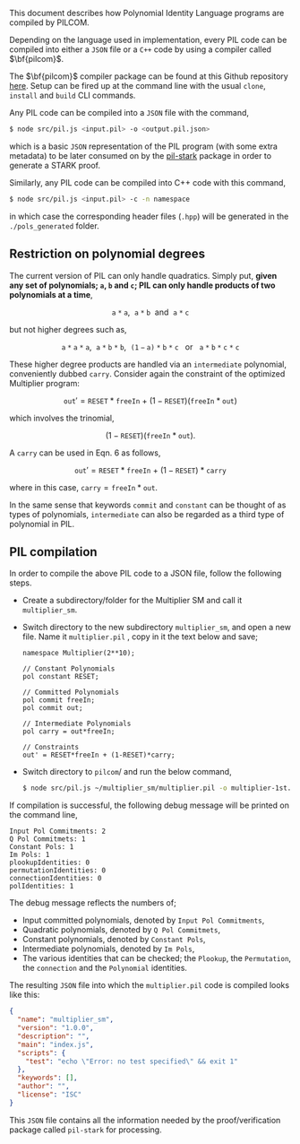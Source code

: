 This document describes how Polynomial Identity Language programs are compiled by PILCOM.

Depending on the language used in implementation, every PIL code can be compiled into either a $\texttt{JSON}$ file or a $\texttt{C++}$ code by using a compiler called $\bf{pilcom}$. 

The $\bf{pilcom}$ compiler package can be found at this Github repository [here](https://github.com/0xPolygonHermez/pilcom). Setup can be fired up at the command line with the usual $\texttt{clone}$, $\texttt{install}$ and $\texttt{build}$ CLI commands.

Any PIL code can be compiled into a $\texttt{JSON}$ file with the command,

```bash
$ node src/pil.js <input.pil> -o <output.pil.json>
```

which is a basic $\texttt{JSON}$ representation of the PIL program (with some extra metadata) to be later consumed on by the [pil-stark](https://github.com/0xPolygonHermez/pil-stark) package in order to generate a STARK proof.

Similarly, any PIL code can be compiled into C++ code with this command,

```bash
$ node src/pil.js <input.pil> -c -n namespace
```

in which case the corresponding header files (`.hpp`) will be generated in the `./pols_generated` folder. 

## Restriction on polynomial degrees

The current version of PIL can only handle quadratics. Simply put, **given any set of polynomials; $\texttt{a}$, $\texttt{b}$ and $\texttt{c}$; PIL can only handle products of two polynomials at a time**,

$$
\mathtt{a * a},\ \ \mathtt{a * b}\ \ \text{and}\ \ \mathtt{a * c}
$$

but not higher degrees such as,

$$
\mathtt{a * a * a},\ \ \mathtt{a * b * b},\ \ \mathtt{(1-a) * b * c}\ \ \text{ or }\ \ \mathtt{a * b * c * c}
$$

These higher degree products are handled via an $\texttt{intermediate}$ polynomial, conveniently dubbed $\texttt{carry}$. Consider again the constraint of the optimized Multiplier program:

$$
\texttt{out}' = \texttt{RESET} * \texttt{freeIn}\ +\ (1 - \texttt{RESET}) (\texttt{freeIn} * \texttt{out}) \tag{Eqn. 6}
$$

which involves the trinomial,

$$
(1 - \texttt{RESET}) (\texttt{freeIn} * \texttt{out}) .
$$

A $\texttt{carry}$ can be used in $\text{Eqn. 6}$ as follows,

$$
\texttt{out}' = \texttt{RESET} * \texttt{freeIn}\ +\ (1 - \texttt{RESET})* \texttt{carry} \tag{Eqn. 7}
$$

where in this case, $\texttt{carry} = \texttt{freeIn} * \texttt{out}$.

In the same sense that keywords $\texttt{commit}$ and $\texttt{constant}$ can be thought of as $\text{types}$ of polynomials, $\texttt{intermediate}$ can also be regarded as a third type of polynomial in PIL.

## PIL compilation

In order to compile the above PIL code to a JSON file, follow the following steps.

-	Create a subdirectory/folder for the Multiplier SM and call it `multiplier_sm`. 

-	Switch directory to the new subdirectory `multiplier_sm`, and open a new file. Name it `multiplier.pil` , copy in it the text below and save;

    ```
    namespace Multiplier(2**10); 

    // Constant Polynomials
    pol constant RESET;

    // Committed Polynomials
    pol commit freeIn;
    pol commit out;

    // Intermediate Polynomials
    pol carry = out*freeIn; 

    // Constraints
    out' = RESET*freeIn + (1-RESET)*carry;
    ```

-	Switch directory to $\texttt{pilcom}/$ and run the below command, 

    ```bash
    $ node src/pil.js ~/multiplier_sm/multiplier.pil -o multiplier-1st.json
    ```

If compilation is successful, the following debug message will be printed on the command line,

```
Input Pol Commitments: 2
Q Pol Commitmets: 1
Constant Pols: 1
Im Pols: 1
plookupIdentities: 0
permutationIdentities: 0
connectionIdentities: 0
polIdentities: 1
```

The debug message reflects the numbers of;

- Input committed polynomials, denoted by $\texttt{Input Pol Commitments}$,
- Quadratic polynomials, denoted by $\texttt{Q Pol Commitmets}$,
- Constant polynomials, denoted by $\texttt{Constant Pols}$,
- Intermediate polynomials, denoted by $\texttt{Im Pols}$, 
- The various identities that can be checked; the $\texttt{Plookup}$, the $\texttt{Permutation}$, the $\texttt{connection}$ and the $\texttt{Polynomial}$ identities.

The resulting $\texttt{JSON}$ file into which the `multiplier.pil` code is compiled looks like this:

```json
{
  "name": "multiplier_sm",
  "version": "1.0.0",
  "description": "",
  "main": "index.js",
  "scripts": {
    "test": "echo \"Error: no test specified\" && exit 1"
  },
  "keywords": [],
  "author": "",
  "license": "ISC"
}
```

This $\texttt{JSON}$ file contains all the information needed by the proof/verification package called $\texttt{pil-stark}$ for processing.
